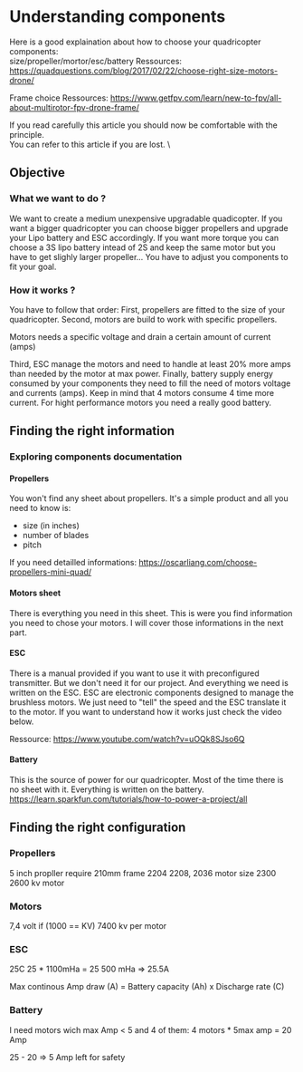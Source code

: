 # Understanding components
Here is a good explaination about how to choose your quadricopter components:\
size/propeller/mortor/esc/battery
Ressources:
https://quadquestions.com/blog/2017/02/22/choose-right-size-motors-drone/

Frame choice
Ressources:
https://www.getfpv.com/learn/new-to-fpv/all-about-multirotor-fpv-drone-frame/

If you read carefully this article you should now be comfortable with the
principle. \
You can refer to this article if you are lost. \

## Objective
###	What we want to do ?
We want to create a medium unexpensive upgradable quadicopter.
If you want a bigger quadricopter you can choose bigger propellers and upgrade 
your Lipo battery and ESC accordingly.
If you want more torque you can choose a 3S lipo battery intead of 2S and keep 
the same motor but you have to get slighly larger propeller...
You have to adjust you components to fit your goal.

### How it works ?
You have to follow that order:
First, propellers are fitted to the size of your quadricopter.
Second, motors are build to work with specific propellers.

Motors needs a specific voltage and drain a certain amount of current (amps)

Third, ESC manage the motors and need to handle at least 20% more amps than 
needed by the motor at max power.
Finally, battery supply energy consumed by your components they need to fill 
the need of motors voltage and currents (amps).
Keep in mind that 4 motors consume 4 time more current.
For hight performance motors you need a really good battery.


## Finding the right information
### Exploring components documentation

#### Propellers
You won't find any sheet about propellers.
It's a simple product and all you need to know is:

- size (in inches)
- number of blades
- pitch

If you need detailled informations:
https://oscarliang.com/choose-propellers-mini-quad/
#### Motors sheet
There is everything you need in this sheet.
This is were you find information you need to chose your motors.
I will cover those informations in the next part.


#### ESC
There is a manual provided if you want to use it with preconfigured transmitter.
But we don't need it for our project. And everything we need is
written on the ESC.
ESC are electronic components designed to manage the brushless motors. We just 
need to "tell" the speed and the ESC translate it to the motor.
If you want to understand how it works just check the video below.

Ressource:
https://www.youtube.com/watch?v=uOQk8SJso6Q

#### Battery
This is the source of power for our quadricopter.
Most of the time there is no sheet with it.
Everything is written on the battery.
https://learn.sparkfun.com/tutorials/how-to-power-a-project/all

## Finding the right configuration
### Propellers
5 inch propller require
	210mm frame
	2204 2208, 2036 motor size
	2300 2600 kv motor

### Motors
7,4 volt
if (1000 == KV)
	7400 kv per motor

### ESC
25C
	25 * 1100mHa =  25 500 mHa => 25.5A

Max continous Amp draw (A)
= Battery capacity (Ah) x Discharge rate (C)

### Battery

I need motors wich max Amp < 5 and 4 of them:
	4 motors * 5max amp = 20 Amp

25 - 20 => 5 Amp left for safety







